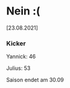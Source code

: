 
# Nein :(

<!--um 16:00 Uhr im Raum 306 Gebäude 1

Es gibt Kaffee


<!---![image](https://user-images.githubusercontent.com/73311547/125851712-3934142d-7930-4613-8163-7ba796f7bffd.png)-->

[23.08.2021]


### Kicker

Yannick: 46

Julius:  53

Saison endet am 30.09
